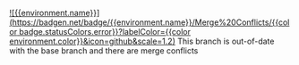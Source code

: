[![{{environment.name}}](https://badgen.net/badge/{{environment.name}}/Merge%20Conflicts/{{color badge.statusColors.error}}?labelColor={{color environment.color}}&icon=github&scale=1.2)]({{prdeployPortalUrl}}/{{owner}}/{{repo}}/deployments?environment={{environment.name}} 'Open the queue')
This branch is out-of-date with the base branch and there are merge conflicts
